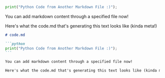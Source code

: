 ```python
print("Python Code from Another Markdown File :)");
```

You can add markdown content through a specified file now!

Here's what the code.md that's generating this text looks like (kinda meta!)

~~~md
# code.md

```python
print("Python Code from Another Markdown File :)");
```

You can add markdown content through a specified file now!

Here's what the code.md that's generating this text looks like (kinda meta!)
~~~